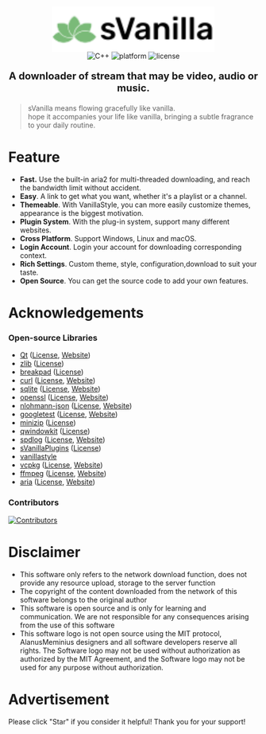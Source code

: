 <div align="center">

<div style="display: flex; align-items: center; justify-content: center; padding-top:15px">
  <source media="(prefers-color-scheme: dark)" srcset="sVanilla/resource/appIcon/sVanillaTitleDark.svg" height="90" width="328">
  <source media="(prefers-color-scheme: light)" srcset="sVanilla/resource/appIcon/sVanillaTitleLight.svg" height="90" width="328">
  <img src="sVanilla/resource/appIcon/sVanillaTitleLight.svg" alt="logo" style="vertical-align: middle;" height="90" width="328">
</div>
<div>
<img alt="C++" src="https://img.shields.io/badge/C++-20-%2300599C?logo=cplusplus">
    <img alt="platform" src="https://img.shields.io/badge/platform-Windows%20%7C%20Linux%20%7C%20macOS-blueviolet">
    <img alt="license" src="https://img.shields.io/github/license/WangPengZhan/sVanilla">
</div>

<p style="font-size: 20px">
<strong>A downloader of stream that may be video, audio or music.</strong>
</p>

</div>

>  sVanilla means flowing gracefully like vanilla.<br>
hope it accompanies your life like vanilla, bringing a subtle fragrance to your daily routine.

# Feature

* **Fast.** Use the built-in aria2 for multi-threaded downloading, and reach the bandwidth limit without accident.
* **Easy**. A link to get what you want, whether it's a playlist or a channel.
* **Themeable**. With VanillaStyle, you can more easily customize themes, appearance is the biggest motivation.
* **Plugin System**. With the plug-in system, support many different websites.
* **Cross Platform**. Support Windows, Linux and macOS.
* **Login Account**. Login your account for downloading corresponding context.
* **Rich Settings**. Custom theme, style, configuration,download to suit your taste.
* **Open Source**. You can get the source code to add your own features.


# Acknowledgements

### Open-source Libraries
- [Qt](https://github.com/qt/qtbase) ([License](https://github.com/qt/qtbase/blob/dev/LICENSE.LGPLv3), [Website](https://www.qt.io/))
- [zlib](https://github.com/madler/zlib) ([License](https://github.com/madler/zlib/blob/master/zlib.h))
- [breakpad](https://github.com/google/breakpad) ([License](https://github.com/google/breakpad/blob/master/LICENSE))
- [curl](https://github.com/curl/curl) ([License](https://github.com/curl/curl/blob/master/COPYING), [Website](https://curl.se/))
- [sqlite](https://github.com/sqlite/sqlite) ([License](https://github.com/sqlite/sqlite/blob/master/LICENSE.md), [Website](https://www.sqlite.org/))
- [openssl](https://github.com/openssl/openssl) ([License](https://github.com/openssl/openssl/blob/master/LICENSE), [Website](https://www.openssl.org/))
- [nlohmann-json](https://github.com/nlohmann/json) ([License](https://github.com/nlohmann/json/blob/develop/LICENSE.MIT), [Website](https://nlohmann.me/json/))
- [googletest](https://github.com/google/googletest) ([License](https://github.com/google/googletest/blob/master/googletest/LICENSE), [Website](https://github.com/google/googletest))
- [minizip](https://github.com/nmoinvaz/minizip) ([License](https://github.com/nmoinvaz/minizip/blob/master/LICENSE.md))
- [qwindowkit](https://github.com/stdware/qwindowkit) ([License](https://github.com/stdware/qwindowkit/blob/main/LICENSE))
- [spdlog](https://github.com/gabime/spdlog) ([License](https://github.com/gabime/spdlog/blob/master/LICENSE), [Website](https://github.com/gabime/spdlog))
- [sVanillaPlugins](https://github.com/WangPengZhan/sVanillaPlugins) ([License](https://github.com/WangPengZhan/sVanillaPlugins/blob/dev/LICENSE))
- [vanillastyle](https://github.com/AlanusMeminius/VanillaStyle)
- [vcpkg](https://github.com/microsoft/vcpkg) ([License](https://github.com/microsoft/vcpkg/blob/master/LICENSE.txt), [Website](https://vcpkg.io/))
- [ffmpeg](https://github.com/FFmpeg/FFmpeg) ([License](https://github.com/FFmpeg/FFmpeg/blob/master/LICENSE.md), [Website](https://ffmpeg.org/))
- [aria](https://github.com/aria2/aria2) ([License](https://github.com/aria2/aria2/blob/master/COPYING), [Website](https://aria2.github.io/))

### Contributors
[![Contributors](https://contributors-img.web.app/image?repo=WangPengZhan/sVanilla&max=114514&columns=15)](https://github.com/WangPengZhan/sVanilla/graphs/contributors)


# Disclaimer
* This software only refers to the network download function, does not provide any resource upload, storage to the server function
* The copyright of the content downloaded from the network of this software belongs to the original author
* This software is open source and is only for learning and communication. We are not responsible for any consequences arising from the use of this software
* This software logo is not open source using the MIT protocol, AlanusMeminius designers and all software developers reserve all rights. The Software logo may not be used without authorization as authorized by the MIT Agreement, and the Software logo may not be used for any purpose without authorization.

# Advertisement

Please click "Star" if you consider it helpful! Thank you for your support!

